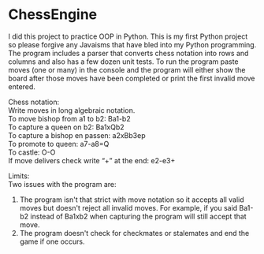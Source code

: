 # ChessEngine
I did this project to practice OOP in Python. This is my first Python project so please forgive any Javaisms that have bled into my Python programming. The program includes a parser that converts chess notation into rows and columns and also has a few dozen unit tests. To run the program paste moves (one or many) in the console and the program will either show the board after those moves have been completed or print the first invalid move entered.

Chess notation:  
Write moves in long algebraic notation.  
To move bishop from a1 to b2: Ba1-b2  
To capture a queen on b2: Ba1xQb2  
To capture a bishop en passen: a2xBb3ep  
To promote to queen: a7-a8=Q  
To castle: O-O  
If move delivers check write “+” at the end: e2-e3+  

Limits:  
Two issues with the program are:    
1) The program isn't that strict with move notation so it accepts all valid moves but doesn't reject all invalid moves. For example, if you said Ba1-b2 instead of Ba1xb2 when capturing the program will still accept that move.  
2) The program doesn't check for checkmates or stalemates and end the game if one occurs.  
